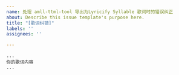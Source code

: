 ```yaml
---
name: 处理 amll-ttml-tool 导出为Lyricify Syllable 歌词时的错误纠正
about: Describe this issue template's purpose here.
title: "[歌词纠错]"
labels: ''
assignees: ''

---
```


```
...
你的歌词内容
...
```
